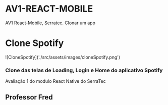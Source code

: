 # AV1-REACT-MOBILE

AV1 React-Mobile, Serratec. Clonar um app

<h1>Clone Spotify</h1>
![CloneSpotify]('./src/assets/images/cloneSpotify.png')

<h3>Clone das telas de Loading, Login e Home do aplicativo Spotify</h3>
<p>Avaliação 1 do modulo React Native do SerraTec</p>

<h2>Professor Fred</h2>
